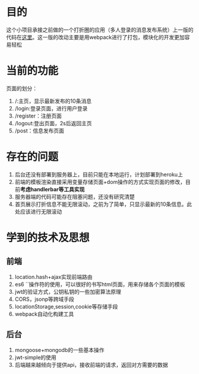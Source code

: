 # 目的
这个小项目承接之前做的一个打折圈的应用（多人登录的消息发布系统）上一版的代码在[这里](https://github.com/yuzai/dazhequan)。这一版的改动主要是用webpack进行了打包，模块化的开发更加容易轻松

# 当前的功能
页面的划分：
1. /:主页，显示最新发布的10条消息
2. /login:登录页面，进行用户登录
3. /register：注册页面
4. /logout:登出页面，2s后返回主页
5. /post：信息发布页面

# 存在的问题

1. 后台还没有部署到服务器上，目前只能在本地运行，计划部署到heroku上
2. 前端的模板渲染直接采用变量存储页面+dom操作的方式实现页面的修改，目前**考虑handlerbar等工具实现**
3. 服务器端的代码可能存在阻塞问题，还没有研究清楚
4. 首页展示打折信息不能无限滚动，之前为了简单，只显示最新的10条信息。此处应该进行无限滚动

# 学到的技术及思想

## 前端
1. location.hash+ajax实现前端路由
2. es6 ``操作符的使用，可以很好的书写html页面，用来存储各个页面的模板
3. jwt的验证方式，公钥私钥的一些加密算法原理
4. CORS，jsonp等跨域手段
5. locationStorage,session,cookie等存储手段
6. webpack自动化构建工具

## 后台
1. mongoose+mongodb的一些基本操作
2. jwt-simple的使用
3. 后端越来越倾向于提供api，接收前端的请求，返回对方需要的数据
